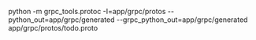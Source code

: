 python -m grpc_tools.protoc -I=app/grpc/protos --python_out=app/grpc/generated --grpc_python_out=app/grpc/generated app/grpc/protos/todo.proto